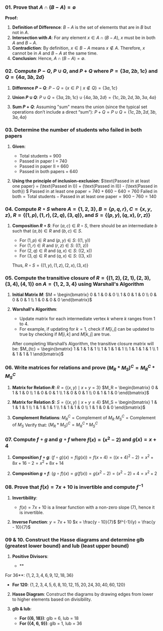 ### 01. Prove that $A \cap (B - A) = \emptyset$

**Proof:**

1. **Definition of Difference**: $B - A$ is the set of elements that are in $B$ but not in $A$.
2. **Intersection with $A$**: For any element $x \in A \cap (B - A)$, $x$ must be in both $A$ and $B - A$.
3. **Contradiction**: By definition, $x \in B - A$ means $x \notin A$. Therefore, $x$ cannot be in $A$ and $B - A$ at the same time.
4. **Conclusion**: Hence, $A \cap (B - A) = \emptyset$.

### 02. Compute $P - Q$, $P \cup Q$, and $P + Q$ where $P = \{3a, 2b, 1c\}$ and $Q = \{4a, 3b, 2d\}$

1. **Difference $P - Q$**:
   $P - Q = \{x \in P \mid x \notin Q\} = \{3a, 1c\}$

2. **Union $P \cup Q$**:
   $P \cup Q = \{3a, 2b, 1c\} \cup \{4a, 3b, 2d\} = \{1c, 2b, 2d, 3b, 3a, 4a\}$

3. **Sum $P + Q$**: Assuming "sum" means the union (since the typical set operations don’t include a direct “sum”):
   $P + Q = P \cup Q = \{1c, 2b, 2d, 3b, 3a, 4a\}$

### 03. Determine the number of students who failed in both papers

1. **Given**: 
   - Total students = 900
   - Passed in paper I = 740
   - Passed in paper II = 660
   - Passed in both papers = 640

2. **Using the principle of inclusion-exclusion**:
   $\text{Passed in at least one paper} = (\text{Passed in I}) + (\text{Passed in II}) - (\text{Passed in both}) $
   $\text{Passed in at least one paper} = 740 + 660 - 640 = 760$
   $\text{Failed in both} = \text{Total students} - \text{Passed in at least one paper} = 900 - 760 = 140$

### 04. Compute $R \circ S$ where $A = \{1, 2, 3\}$, $B = \{p, q, r\}$, $C = \{x, y, z\}$, $R = \{(1, p), (1, r), (2, q), (3, q)\}$, and $S = \{(p, y), (q, x), (r, z)\}$

1. **Composition $R \circ S$**: For $(a, c) \in R \circ S$, there should be an intermediate $b$ such that $(a, b) \in R$ and $(b, c) \in S$.

   - For $(1, p) \in R$ and $(p, y) \in S$: \((1, y)\)
   - For $(1, r) \in R$ and $(r, z) \in S$: \((1, z)\)
   - For $(2, q) \in R$ and $(q, x) \in S$: \((2, x)\)
   - For $(3, q) \in R$ and $(q, x) \in S$: \((3, x)\)

   Thus,
   $R \circ S = \{(1, y), (1, z), (2, x), (3, x)\}$

### 05. Compute the transitive closure of $R = \{(1, 2), (2, 1), (2, 3), (3, 4), (4, 1)\}$ on $A = \{1, 2, 3, 4\}$ using Warshall's Algorithm

1. **Initial Matrix $M$**:
   $M = \begin{bmatrix}
   0 & 1 & 0 & 0 \\
   1 & 0 & 1 & 0 \\
   0 & 0 & 0 & 1 \\
   1 & 0 & 0 & 0
   \end{bmatrix}$

2. **Warshall's Algorithm**: 
   - Update matrix for each intermediate vertex $k$ where $k$ ranges from 1 to 4.
   - For example, if updating for $k = 1$, check if $M[i, j]$ can be updated to true by checking if $M[i, k]$ and $M[k, j]$ are true.

   After completing Warshall’s Algorithm, the transitive closure matrix will be:
   $M_{tc} = \begin{bmatrix}
   1 & 1 & 1 & 1 \\
   1 & 1 & 1 & 1 \\
   1 & 1 & 1 & 1 \\
   1 & 1 & 1 & 1
   \end{bmatrix}$

### 06. Write matrices for relations and prove $(M_{R} * M_{S})^C = M_{R}^C * M_{S}^C$

1. **Matrix for Relation $R$**: $R = \{(x, y) \mid x + y = 3\}$
   $M_R = \begin{bmatrix}
   0 & 1 & 1 & 0 \\
   1 & 0 & 0 & 1 \\
   1 & 0 & 0 & 1 \\
   0 & 1 & 1 & 0
   \end{bmatrix}$

2. **Matrix for Relation $S$**: $S = \{(x, y) \mid x + y \leq 4\}$
   $M_S = \begin{bmatrix}
   1 & 1 & 1 & 1 \\
   1 & 1 & 1 & 1 \\
   1 & 1 & 1 & 0 \\
   1 & 1 & 0 & 0
   \end{bmatrix}$

3. **Complement Relations**:
   $M_{R}^C = \text{Complement of } M_R$
   $M_{S}^C = \text{Complement of } M_S$
   Verify that:
   $(M_R * M_S)^C = M_R^C * M_S^C$

### 07. Compute $f \circ g$ and $g \circ f$ where $f(x) = (x^2 - 2)$ and $g(x) = x + 4$

1. **Composition $f \circ g$**:
   $(f \circ g)(x) = f(g(x)) = f(x + 4) = ((x + 4)^2 - 2) = x^2 + 8x + 16 - 2 = x^2 + 8x + 14$

2. **Composition $g \circ f$**:
   $(g \circ f)(x) = g(f(x)) = g(x^2 - 2) = (x^2 - 2) + 4 = x^2 + 2$

### 08. Prove that $f(x) = 7x + 10$ is invertible and compute $f^{-1}$

1. **Invertibility**: 
   - $f(x) = 7x + 10$ is a linear function with a non-zero slope (7), hence it is invertible.

2. **Inverse Function**:
   $y = 7x + 10$
   $x = \frac{y - 10}{7}$
   $f^{-1}(y) = \frac{y - 10}{7}$

### 09 & 10. Construct the Hasse diagrams and determine glb (greatest lower bound) and lub (least upper bound)

1. **Positive Divisors**:

   - **

For 36**: $\{1, 2, 3, 4, 6, 9, 12, 18, 36\}$
   - **For 120**: $\{1, 2, 3, 4, 5, 6, 8, 10, 12, 15, 20, 24, 30, 40, 60, 120\}$

2. **Hasse Diagram**: Construct the diagrams by drawing edges from lower to higher elements based on divisibility.

3. **glb & lub**:
   - **For \(\{6, 18\}\)**: glb = 6, lub = 18
   - **For \(\{4, 6, 9\}\)**: glb = 1, lub = 36

